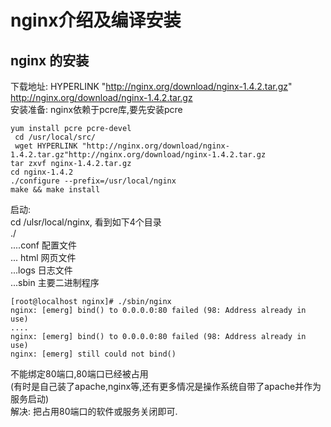# nginx介绍及编译安装


## nginx 的安装

下载地址:  HYPERLINK "http://nginx.org/download/nginx-1.4.2.tar.gz" http://nginx.org/download/nginx-1.4.2.tar.gz  
安装准备: nginx依赖于pcre库,要先安装pcre  
```
yum install pcre pcre-devel
 cd /usr/local/src/
 wget HYPERLINK "http://nginx.org/download/nginx-1.4.2.tar.gz"http://nginx.org/download/nginx-1.4.2.tar.gz
tar zxvf nginx-1.4.2.tar.gz 
cd nginx-1.4.2
./configure --prefix=/usr/local/nginx
make && make install
```

启动:  
cd /ulsr/local/nginx, 看到如下4个目录  
./  
 ....conf 配置文件    
 ... html 网页文件  
 ...logs  日志文件   
 ...sbin  主要二进制程序  

```
[root@localhost nginx]# ./sbin/nginx 
nginx: [emerg] bind() to 0.0.0.0:80 failed (98: Address already in use)
....
nginx: [emerg] bind() to 0.0.0.0:80 failed (98: Address already in use)
nginx: [emerg] still could not bind()
```

不能绑定80端口,80端口已经被占用  
(有时是自己装了apache,nginx等,还有更多情况是操作系统自带了apache并作为服务启动)  
解决: 把占用80端口的软件或服务关闭即可.  